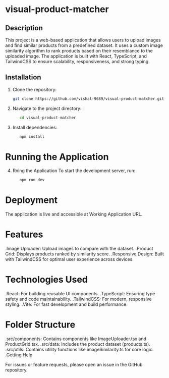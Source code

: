 # visual-product-matcher

## Description
This project is a web-based application that allows users to upload images and find similar products from a predefined dataset. It uses a custom image similarity algorithm to rank products based on their resemblance to the uploaded image. The application is built with React, TypeScript, and TailwindCSS to ensure scalability, responsiveness, and strong typing.

## Installation

1. Clone the repository:
   ```bash
   git clone https://github.com/vishal-9689/visual-product-matcher.git
2. Navigate to the project directory:
   ```bash
      cd visual-product-matcher
   
3. Install dependencies:
   ```bash
      npm install

# Running the Application
4. Rning the Application
   To start the development server, run:
   ```bash
      npm run dev
   
# Deployment
   The application is live and accessible at Working Application URL.

# Features
 .Image Uploader: Upload images to compare with the dataset.
 .Product Grid: Displays products ranked by similarity score.
 .Responsive Design: Built with TailwindCSS for optimal user experience across devices.
 
# Technologies Used
 .React: For building reusable UI components.
 .TypeScript: Ensuring type safety and code maintainability.
 .TailwindCSS: For modern, responsive styling.
 .Vite: For fast development and build performance.
 
# Folder Structure
 .src/components: Contains components like ImageUploader.tsx and ProductGrid.tsx.
 .src/data: Includes the product dataset (products.ts).
 .src/utils: Contains utility functions like imageSimilarity.ts for core logic.
 .Getting Help
 
For issues or feature requests, please open an issue in the GitHub repository.

